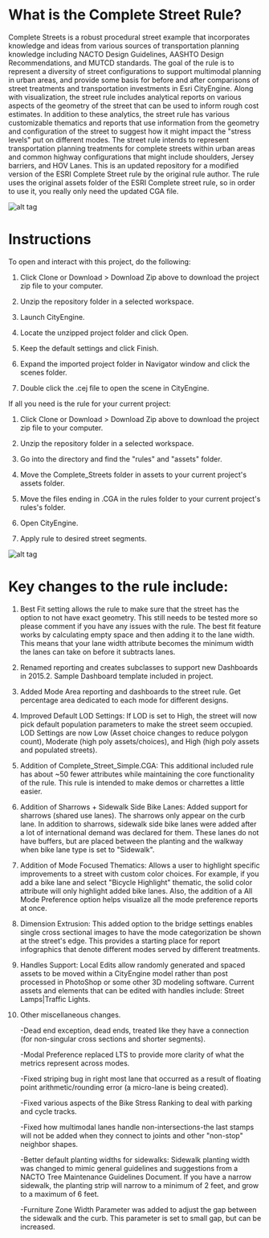 # What is the Complete Street Rule?
Complete Streets is a robust procedural street example that incorporates knowledge and ideas from various sources of transportation planning knowledge including NACTO Design Guidelines, AASHTO Design Recommendations, and MUTCD standards. The goal of the rule is to represent a diversity of street configurations to support multimodal planning in urban areas, and provide some basis for before and after comparisons of street treatments and transportation investments in Esri CityEngine. Along with visualization, the street rule includes analytical reports on various aspects of the geometry of the street that can be used to inform rough cost estimates. In addition to these analytics, the street rule has various customizable thematics and reports that use information from the geometry and configuration of the street to suggest how it might impact the "stress levels" put on different modes. The street rule intends to represent transportation planning treatments for complete streets within urban areas and common highway configurations that might include shoulders, Jersey barriers, and HOV Lanes.
This is an updated repository for a modified version of the ESRI Complete Street rule by the original rule author. 
The rule uses the original assets folder of the ESRI Complete street rule, so in order to use it, you really only need the updated CGA file. 

![alt tag](https://github.com/Holisticnature/Complete_Street_Rule/blob/master/images/CSRuleCEDemo.gif)

# Instructions
To open and interact with this project, do the following:
1.	Click Clone or Download > Download Zip above to download the project zip file to your computer.

2.	Unzip the repository folder in a selected workspace.

3.	Launch CityEngine.

4.	Locate the unzipped project folder and click Open.

5.	Keep the default settings and click Finish.

6.	Expand the imported project folder in Navigator window and click the scenes folder.

7.	Double click the .cej file to open the scene in CityEngine.

If all you need is the rule for your current project: 
1.	Click Clone or Download > Download Zip above to download the project zip file to your computer.

2.	Unzip the repository folder in a selected workspace.

3.	Go into the directory and find the "rules" and "assets" folder. 

4.	Move the Complete_Streets folder in assets to your current project's assets folder. 

5.	Move the files ending in .CGA in the rules folder to your current project's rules's folder. 

6.	Open CityEngine. 

7.	Apply rule to desired street segments.

![alt tag](https://github.com/Holisticnature/Complete_Street_Rule/blob/master/images/RoadDietEX.jpg)

# Key changes to the rule include:

1. Best Fit setting allows the rule to make sure that the street has the option to not have exact geometry.
This still needs to be tested more so please comment if you have any issues with the rule. The best fit feature works by calculating empty space and then adding it to the lane width. This means that your lane width attribute becomes the minimum width the lanes can take on before it subtracts lanes.

2. Renamed reporting and creates subclasses to support new Dashboards in 2015.2. Sample Dashboard template included in project. 

3. Added Mode Area reporting and dashboards to the street rule. Get percentage area dedicated to each mode for different designs.

4. Improved Default LOD Settings: If LOD is set to High, the street will now pick default population parameters to make the street seem occupied. LOD Settings are now Low (Asset choice changes to reduce polygon count), Moderate (high poly assets/choices), and High (high poly assets and populated streets).

5. Addition of Complete_Street_Simple.CGA: This additional included rule has about ~50 fewer attributes while maintaining the core functionality of the rule. This rule is intended to make demos or charrettes a little easier.

6. Addition of Sharrows + Sidewalk Side Bike Lanes: Added support for sharrows (shared use lanes). The sharrows only appear on the curb lane. In addition to sharrows, sidewalk side bike lanes were added after a lot of international demand was declared for them. These lanes do not have buffers, but are placed between the planting and the walkway when bike lane type is set to "Sidewalk". 

7. Addition of Mode Focused Thematics: Allows a user to highlight specific improvements to a street with custom color choices. For example, if you add a bike lane and select "Bicycle Highlight" thematic, the solid color attribute will only highlight added bike lanes. Also, the addition of a All Mode Preference option helps visualize all the mode preference reports at once.  

8. Dimension Extrusion: This added option to the bridge settings enables single cross sectional images to have the mode categorization be shown at the street's edge. This provides a starting place for report infographics that denote different modes served by different treatments. 

9. Handles Support: Local Edits allow randomly generated and spaced assets to be moved within a CityEngine model rather than post processed in PhotoShop or some other 3D modeling software. Current assets and elements that can be edited with handles include: Street Lamps|Traffic Lights.

10. Other miscellaneous changes.

	-Dead end exception, dead ends, treated like they have a connection (for non-singular cross sections and shorter segments). 
	
	-Modal Preference replaced LTS to provide more clarity of what the metrics represent across modes. 

	-Fixed striping bug in right most lane that occurred as a result of floating point arithmetic/rounding error (a micro-lane is being created).

	-Fixed various aspects of the Bike Stress Ranking to deal with parking and cycle tracks.

	-Fixed how multimodal lanes handle non-intersections-the last stamps will not be added when they connect to joints and other "non-stop" neighbor shapes.

	-Better default planting widths for sidewalks: Sidewalk planting width was changed to mimic general guidelines and suggestions from a NACTO Tree Maintenance Guidelines Document. If you have a narrow sidewalk, the planting strip will narrow to a minimum of 2 feet, and grow to a maximum of 6 feet.

	-Furniture Zone Width Parameter was added to adjust the gap between the sidewalk and the curb. This parameter is set to small gap, but can be increased. 
